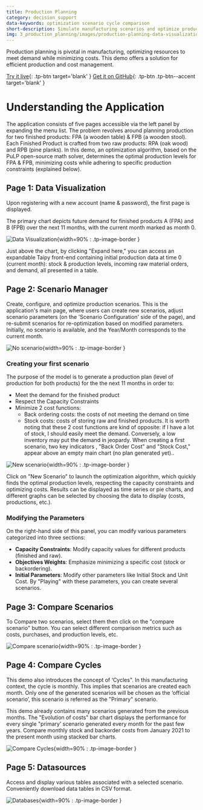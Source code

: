 ```yaml
---
title: Production Planning
category: decision_support
data-keywords: optimization scenario cycle comparison
short-description: Simulate manufacturing scenarios and optimize production quantities to reduce production costs.
img: 3_production_planning/images/production-planning-data-visualization.png
---
```

Production planning is pivotal in manufacturing, optimizing resources to meet
demand while minimizing costs. This demo offers a solution for efficient production and cost management.

[Try it live](https://production-planning.taipy.cloud/Data-Visualization){: .tp-btn target='blank' }
[Get it on GitHub](https://github.com/Avaiga/demo-production-planning){: .tp-btn .tp-btn--accent target='blank' }

# Understanding the Application
The application consists of five pages accessible via the left panel by expanding the menu list.
The problem revolves around planning production for two finished products:
FPA (a wooden table) & FPB (a wooden stool). Each Finished Product is crafted
from two raw products: RPA (oak wood) and RPB (pine planks).
In this demo, an optimization algorithm, based on the PuLP open-source math solver,
determines the optimal production levels for FPA & FPB, minimizing costs while
adhering to specific production constraints (explained below).


## Page 1: Data Visualization
Upon registering with a new account (name & password), the first page is displayed.

The primary chart depicts future demand for finished products A (FPA)
and B (FPB) over the next 11 months, with the current month marked as month 0.


![Data Visualization](images/production-planning-data-visualization.png){width=90% : .tp-image-border }

Just above the chart, by clicking "Expand here," you can access an expandable
Taipy front-end containing initial production data at time 0 (current month):
stock & production levels, incoming raw material orders, and demand, all presented in a table.



## Page 2: Scenario Manager

Create, configure, and optimize production scenarios.
This is the application's main page, where users can create new scenarios,
adjust scenario parameters (on the 'Scenario Configuration' side of the page),
and re-submit scenarios for re-optimization based on modified parameters.
Initially, no scenario is available, and the Year/Month corresponds to the current month.


![No scenario](images/production-planning-Scenario-Manager-no-scenario.png){width=90% : .tp-image-border }

### Creating your first scenario

The purpose of the model is to generate a production plan (level of production
for both products) for the the next 11 months in order to:
- Meet the demand for the finished product
- Respect the Capacity Constraints
- Minimize 2 cost functions:
    - Back ordering costs: the costs of not meeting the demand on time
    - Stock costs: costs of storing raw and finished products.
It is worth noting that these 2 cost functions are kind of opposite:
if I have a lot of stock, I should easily meet the demand. Conversely,
a low inventory may put the demand in jeopardy.
When creating a first scenario, two key indicators , "Back Order Cost"
and "Stock Cost," appear above an empty main chart (no plan generated yet)..


![New scenario](images/production-planning-Scenario-Manager-new-scenario.png){width=90% : .tp-image-border }

Click on "New Scenario" to launch the optimization algorithm, which
quickly finds the optimal production levels, respecting the capacity
constraints and optimizing costs.
Results can be displayed as time series or pie charts, and different
graphs can be selected by choosing the data to display (costs, productions, etc.).


### Modifying the Parameters
On the right-hand side of this panel, you can modify various parameters categorized into three sections:

- **Capacity Constraints**: Modify capacity values for different products (finished and raw).
- **Objectives Weights**: Emphasize minimizing a specific cost (stock or backordering).
- **Initial Parameters**: Modify other parameters like Initial Stock and Unit Cost.
By "Playing" with these parameters, you can create several scenarios.



## Page 3: Compare Scenarios
To Compare two scenarios, select them then click on the "compare scenario" button.
You can select different comparison metrics  such as costs, purchases, and production levels, etc.


![Compare scenario](images/production-planning-Compare-Scenario.png){width=90% : .tp-image-border }

## Page 4: Compare Cycles

This demo also introduces the concept of ‘Cycles".
In this manufacturing context, the cycle is monthly.
This implies that scenarios are created each month.
Only one of the generated scenarios will be chosen as the
‘official scenario’, this scenario is referred as the "Primary" scenario.

This demo already contains many scenarios generated from the
previous months. The "Evolution of costs" bar chart displays
the performance for every single "primary’ scenario generated
every month for the past few years. Compare monthly stock and
backorder costs from January 2021 to the present month using stacked bar charts.


![Compare Cycles](images/production-planning-Compare-Cycles.png){width=90% : .tp-image-border }

## Page 5: Datasources

Access and display various tables associated with
a selected scenario. Conveniently download data tables in CSV format.

![Databases](images/production-planning-databases.png){width=90% : .tp-image-border }
